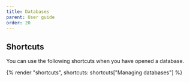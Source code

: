 ```yaml
---
title: Databases
parent: User guide
order: 20
---
```


## Shortcuts

You can use the following shortcuts when you have opened a database.

{% render "shortcuts", shortcuts: shortcuts["Managing databases"] %}
